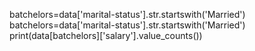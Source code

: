 
batchelors=data['marital-status'].str.startswith('Married')
batchelors=data['marital-status'].str.startswith('Married')
print(data[batchelors]['salary'].value_counts())

